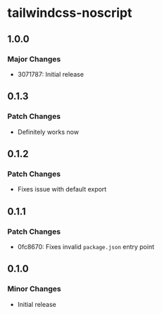 # tailwindcss-noscript

## 1.0.0

### Major Changes

- 3071787: Initial release

## 0.1.3

### Patch Changes

- Definitely works now

## 0.1.2

### Patch Changes

- Fixes issue with default export

## 0.1.1

### Patch Changes

- 0fc8670: Fixes invalid `package.json` entry point

## 0.1.0

### Minor Changes

- Initial release
